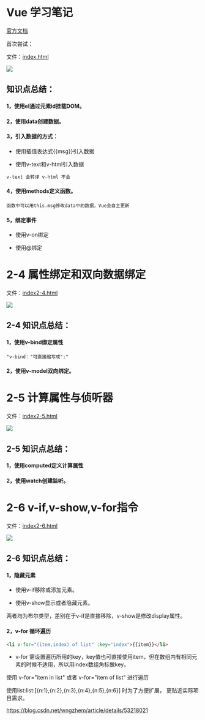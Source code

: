 # Vue 学习笔记

[官方文档](https://cn.vuejs.org)

首次尝试：

文件：[index.html](https://github.com/wyysgithub/Vue-note/blob/master/index.html)

![](https://github.com/wyysgithub/Vue-note/blob/master/img/helloVue.png)


## 知识点总结：

#### 1，使用el通过元素id挂载DOM。

#### 2，使用data创建数据。

#### 3，引入数据的方式：

* 使用插值表达式{{msg}}引入数据

* 使用v-text和v-html引入数据

`v-text 会转译 v-html 不会`

#### 4，使用methods定义函数。

`函数中可以用this.msg修改data中的数据，Vue会自主更新`

#### 5，绑定事件

* 使用v-on绑定

* 使用@绑定



# 2-4 属性绑定和双向数据绑定

文件：[index2-4.html](https://github.com/wyysgithub/Vue-note/blob/master/index2-4.html)

![](https://github.com/wyysgithub/Vue-note/blob/master/img/index2-4.png)

## 2-4 知识点总结：

#### 1，使用v-bind绑定属性

`"v-bind："可直接缩写成":"`

#### 2，使用v-model双向绑定。


# 2-5 计算属性与侦听器

文件：[index2-5.html](https://github.com/wyysgithub/Vue-note/blob/master/index2-5.html)

![](https://github.com/wyysgithub/Vue-note/blob/master/img/index2-5.png)

## 2-5 知识点总结：

#### 1，使用computed定义计算属性


#### 2，使用watch创建监听。


# 2-6 v-if,v-show,v-for指令

文件：[index2-6.html](https://github.com/wyysgithub/Vue-note/blob/master/index2-6.html)

![](https://github.com/wyysgithub/Vue-note/blob/master/img/index2-6.png)

## 2-6 知识点总结：

#### 1，隐藏元素

* 使用v-if移除或添加元素。


* 使用v-show显示或者隐藏元素。

两者均为布尔类型，差别在于v-if是直接移除，v-show是修改display属性。

#### 2，v-for 循环遍历

```html
<li v-for="(item,index) of list" :key="index">{{item}}</li>
```

* v-for 需设置遍历所用的key，key值也可直接使用item，但在数组内有相同元素的时候不适用，所以用index数组角标做key。

使用 v-for="item in list"  或者 v-for="item of list" 进行遍历

使用list:list:[{n:1},{n:2},{n:3},{n:4},{n:5},{n:6}] 时为了方便扩展， 更贴近实际项目需求。

https://blog.csdn.net/wngzhem/article/details/53218021









